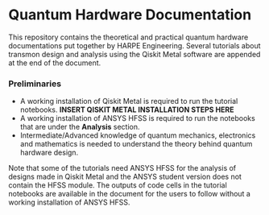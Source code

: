 # Quantum Hardware Documentation

This repository contains the theoretical and practical quantum hardware documentations put together by HARPE Engineering. Several tutorials about transmon design and analysis using the Qiskit Metal software are appended at the end of the document.


### Preliminaries
- A working installation of Qiskit Metal is required to run the tutorial notebooks. **INSERT QISKIT METAL INSTALLATION STEPS HERE**
- A working installation of ANSYS HFSS is required to run the notebooks that are under the **Analysis** section.
- Intermediate/Advanced knowledge of quantum mechanics, electronics and mathematics is needed to understand the theory behind quantum hardware design.


Note that some of the tutorials need ANSYS HFSS for the analysis of designs made in Qiskit Metal and the ANSYS student version does not contain the HFSS module. The outputs of code cells in the tutorial notebooks are available in the document for the users to follow without a working installation of ANSYS HFSS.

